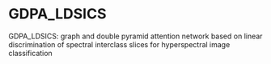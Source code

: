 # GDPA_LDSICS
GDPA_LDSICS: graph and double pyramid attention network based on linear discrimination of spectral interclass slices for hyperspectral image classification
